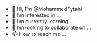 - 👋 Hi, I’m @MohammedFytahi
- 👀 I’m interested in ...
- 🌱 I’m currently learning ...
- 💞️ I’m looking to collaborate on ...
- 📫 How to reach me ...

<!---
MohammedFytahi/MohammedFytahi is a ✨ special ✨ repository because its `README.md` (this file) appears on your GitHub profile.
You can click the Preview link to take a look at your changes.
--->
